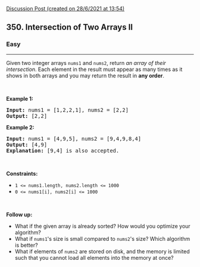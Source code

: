 [Discussion Post (created on 28/6/2021 at 13:54)](https://leetcode.com/problems/intersection-of-two-arrays-ii/discuss/1367889/Easy-C%2B%2B-solution-Using-two-pointers)  
<h2>350. Intersection of Two Arrays II</h2><h3>Easy</h3><hr><div><p>Given two integer arrays <code>nums1</code> and <code>nums2</code>, return <em>an array of their intersection</em>. Each element in the result must appear as many times as it shows in both arrays and you may return the result in <strong>any order</strong>.</p>

<p>&nbsp;</p>
<p><strong>Example 1:</strong></p>

<pre><strong>Input:</strong> nums1 = [1,2,2,1], nums2 = [2,2]
<strong>Output:</strong> [2,2]
</pre>

<p><strong>Example 2:</strong></p>

<pre><strong>Input:</strong> nums1 = [4,9,5], nums2 = [9,4,9,8,4]
<strong>Output:</strong> [4,9]
<strong>Explanation:</strong> [9,4] is also accepted.
</pre>

<p>&nbsp;</p>
<p><strong>Constraints:</strong></p>

<ul>
	<li><code>1 &lt;= nums1.length, nums2.length &lt;= 1000</code></li>
	<li><code>0 &lt;= nums1[i], nums2[i] &lt;= 1000</code></li>
</ul>

<p>&nbsp;</p>
<p><strong>Follow up:</strong></p>

<ul>
	<li>What if the given array is already sorted? How would you optimize your algorithm?</li>
	<li>What if <code>nums1</code>'s size is small compared to <code>nums2</code>'s size? Which algorithm is better?</li>
	<li>What if elements of <code>nums2</code> are stored on disk, and the memory is limited such that you cannot load all elements into the memory at once?</li>
</ul>
</div>